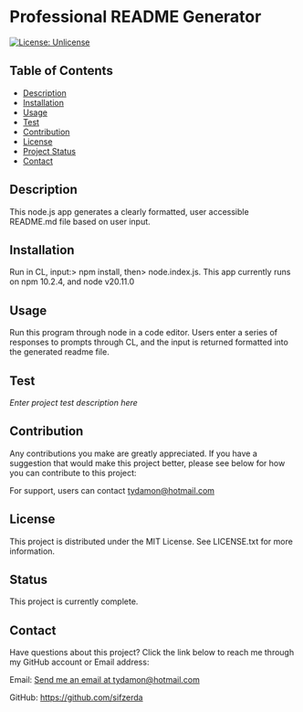 

# Professional README Generator


[![License: Unlicense](https://img.shields.io/badge/license-Unlicense-blue.svg)](http://unlicense.org/)


## Table of Contents

* [Description](#description)
* [Installation](#installation)
* [Usage](#usage)
* [Test](#test)
* [Contribution](#contribution)
* [License](#license)
* [Project Status](#status)
* [Contact](#contact)

## Description

This node.js app generates a clearly formatted, user accessible README.md file based on user input.

## Installation

Run in CL, input:> npm install, then> node.index.js. This app currently runs on npm 10.2.4, and node v20.11.0

## Usage

Run this program through node in a code editor. Users enter a series of responses to prompts through CL, and the input is returned formatted into the generated readme file.

## Test

*Enter project test description here*

## Contribution

Any contributions you make are greatly appreciated. If you have a suggestion that would make this project better, please see below for how you can contribute to this project:

For support, users can contact tydamon@hotmail.com

## License

This project is distributed under the MIT License. See LICENSE.txt for more information.

## Status

This project is currently complete.

## Contact

Have questions about this project? Click the link below to reach me through my GitHub account or Email address:

Email: [Send me an email at tydamon@hotmail.com](tydamon@hotmail.com "please include this project's title in the subject line")

GitHub: https://github.com/sifzerda